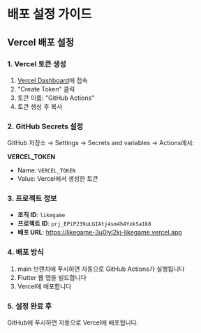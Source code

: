 # 배포 설정 가이드

## Vercel 배포 설정

### 1. Vercel 토큰 생성
1. [Vercel Dashboard](https://vercel.com/account/tokens)에 접속
2. "Create Token" 클릭
3. 토큰 이름: "GitHub Actions"
4. 토큰 생성 후 복사

### 2. GitHub Secrets 설정
GitHub 저장소 → Settings → Secrets and variables → Actions에서:

**VERCEL_TOKEN**
- Name: `VERCEL_TOKEN`
- Value: Vercel에서 생성한 토큰

### 3. 프로젝트 정보
- **조직 ID**: `likegame`
- **프로젝트 ID**: `prj_EPiP239uLGIAtj4sm4h4YxkSa1k8`
- **배포 URL**: https://likegame-3u0lyl2kj-likegame.vercel.app

### 4. 배포 방식
1. main 브랜치에 푸시하면 자동으로 GitHub Actions가 실행됩니다
2. Flutter 웹 앱을 빌드합니다
3. Vercel에 배포합니다

### 5. 설정 완료 후
GitHub에 푸시하면 자동으로 Vercel에 배포됩니다.
